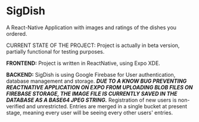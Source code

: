 # SigDish
A React-Native Application with images and ratings of the dishes you ordered.

CURRENT STATE OF THE PROJECT:
Project is actually in beta version, partially functional for testing purposes.

**FRONTEND:**
Project is written in ReactNative, using Expo XDE.

**BACKEND:**
SigDish is using Google Firebase for User authentication, database management and storage.
***DUE TO A KNOW BUG PREVENTING REACTNATIVE APPLICATION ON EXPO FROM UPLOADING BLOB FILES ON FIREBASE STORAGE,
THE IMAGE FILE IS CURRENTLY SAVED IN THE DATABASE AS A BASE64 JPEG STRING.***
Registration of new users is non-verified and unrestricted.
Entries are merged in a single bucket at present stage, meaning every user will be seeing every other users' entries.
